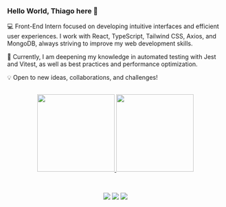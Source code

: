 ### Hello World, Thiago here 👋
💻 Front-End Intern focused on developing intuitive interfaces and efficient user experiences. I work with React, TypeScript, Tailwind CSS, Axios, and MongoDB, always striving to improve my web development skills.

🚀 Currently, I am deepening my knowledge in automated testing with Jest and Vitest, as well as best practices and performance optimization.

💡 Open to new ideas, collaborations, and challenges!
##

<div align="center">
  <a href="https://github.com/thigovenc">
  <img height="180em" src="https://github-readme-stats.vercel.app/api?username=thigovenc&show_icons=true&theme=dark&include_all_commits=true&count_private=true"/>
  <img height="180em" src="https://github-readme-stats.vercel.app/api/top-langs/?username=thigovenc&layout=compact&langs_count=7&theme=dark"/>
</div>
  
<div style="display: inline_block" align="center"><br>
          
</div>
  
 ##
  
  <div align="center">
      <a href="https://instagram.com/thiagomvenceslau" target="_blank"><img src="https://img.shields.io/badge/-Instagram-%23E4405F?style=for-the-badge&logo=instagram&logoColor=white" target="_blank"></a>
      <a href = "mailto:thiagovenceslau1997@gmail.com"><img src="https://img.shields.io/badge/-Gmail-%23333?style=for-the-badge&logo=gmail&logoColor=white" target="_blank"></a>
      <a href="https://www.linkedin.com/in/thiago-venceslau-8010061b5" target="_blank"><img src="https://img.shields.io/badge/-LinkedIn-%230077B5?style=for-the-badge&logo=linkedin&logoColor=white" target="_blank"></a>
  </div>
